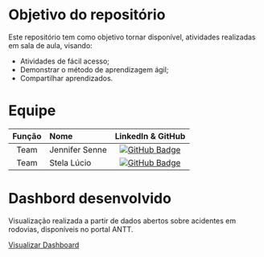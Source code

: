 # Objetivo do repositório
Este repositório tem como objetivo tornar disponível, atividades realizadas em sala de aula, visando:
* Atividades de fácil acesso;
* Demonstrar o método de aprendizagem ágil;
* Compartilhar aprendizados.

# Equipe
|    Função     | Nome                                  |                                                                                                                                                      LinkedIn & GitHub                                                                                                                                                      |
| :-----------: | :------------------------------------ | :-------------------------------------------------------------------------------------------------------------------------------------------------------------------------------------------------------------------------------------------------------------------------------------------------------------------------: |
| Team |   Jennifer Senne         |  [![GitHub Badge](https://img.shields.io/badge/GitHub-111217?style=flat-square&logo=github&logoColor=white)](https://github.com/JSenne15)              |
|Team| Stela Lúcio |  [![GitHub Badge](https://img.shields.io/badge/GitHub-111217?style=flat-square&logo=github&logoColor=white)](https://github.com/Stela-Lucio)     |

# Dashbord desenvolvido
Visualização realizada a partir de dados abertos sobre acidentes em rodovias, disponíveis no portal ANTT.

[Visualizar Dashboard](https://app.powerbi.com/groups/me/reports/c4f0ba8e-b193-4191-8b5d-17c530947f65/ReportSection?experience=power-bi)
